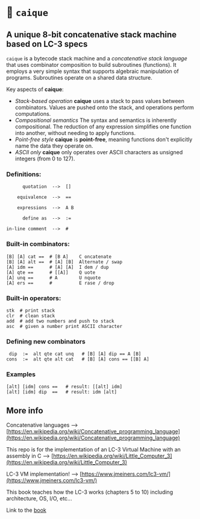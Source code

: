 # 🦜 `caique`

## A unique 8-bit concatenative stack machine based on LC-3 specs
`caique` is a bytecode stack machine and a *concatenative stack language* that uses combinator composition to build subroutines (functions). It employs a very simple syntax that supports algebraic manipulation of programs. Subroutines operate on a shared data structure.

Key aspects of **caique**:
*   *Stack-based operation* **caique** uses a stack to pass values between combinators. Values are pushed onto the stack, and operations perform computations.
*   *Compositional semantics* The syntax and semantics is inherently compositional. The reduction of any expression simplifies one function into another, without needing to apply functions.
*   *Point-free style* **caique** is **point-free**, meaning functions don't explicitly name the data they operate on.
*   *ASCII only* **caique** only operates over ASCII characters as unsigned integers (from 0 to 127).

### Definitions:
```
      quotation  -->  []

    equivalence  -->  ==

    expressions  -->  A B

      define as  -->  :=

in-line comment  -->  #
```

### Built-in combinators:

```
[B] [A] cat ==  # [B A]    C oncatenate
[B] [A] alt ==  # [A] [B]  Alternate / swap
[A] idm ==      # [A] [A]  I dem / dup
[A] qte ==      # [[A]]    Q uote
[A] unq ==      # A        U nquote
[A] ers ==      #          E rase / drop
```

### Built-in operators:

```
stk  # print stack 
clr  # clean stack
add  # add two numbers and push to stack
asc  # given a number print ASCII character
```

### Defining new combinators

```
 dip  :=  alt qte cat unq   # [B] [A] dip == A [B]
cons  :=  alt qte alt cat   # [B] [A] cons == [[B] A]    
```

### Examples

```
[alt] [idm] cons ==   # result: [[alt] idm]
[alt] [idm] dip  ==   # result: idm [alt]
```

## More info

Concatenative languages --> [https://en.wikipedia.org/wiki/Concatenative_programming_language](https://en.wikipedia.org/wiki/Concatenative_programming_language)

This repo is for the implementation of an LC-3 Virtual Machine with an assembly in C --> [https://en.wikipedia.org/wiki/Little_Computer_3](https://en.wikipedia.org/wiki/Little_Computer_3)

LC-3 VM implementation! --> [https://www.jmeiners.com/lc3-vm/](https://www.jmeiners.com/lc3-vm/)

This book teaches how the LC-3 works (chapters 5 to 10) including architecture, OS, I/O, etc...

Link to the [book](https://www.amazon.com/Introduction-Computing-Systems-Gates-Beyond-dp-1260150534/dp/1260150534/ref=dp_ob_title_bk)
